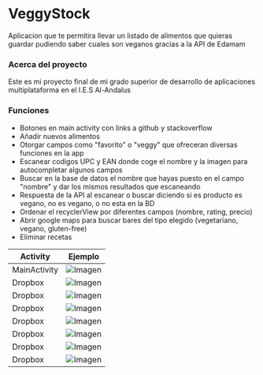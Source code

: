 # VeggyStock
Aplicacion que te permitira llevar un listado de alimentos que quieras guardar pudiendo saber cuales son veganos gracias a la API de Edamam
### Acerca del proyecto
Este es mi proyecto final de mi grado superior de desarrollo de aplicaciones multiplataforma en el I.E.S Al-Andalus
### Funciones
- Botones en main activity con links a github y stackoverflow
- Añadir nuevos alimentos
- Otorgar campos como "favorito" o "veggy" que ofreceran diversas funciones en la app
- Escanear codigos UPC y EAN donde coge el nombre y la imagen para autocompletar algunos campos
- Buscar en la base de datos el nombre que hayas puesto en el campo "nombre" y dar los mismos resultados que escaneando
- Respuesta de la API al escanear o buscar diciendo si es producto es vegano, no es vegano, o no esta en la BD
- Ordenar el recyclerView por diferentes campos (nombre, rating, precio)
- Abrir google maps para buscar bares del tipo elegido (vegetariano, vegano, gluten-free)
- Eliminar recetas

| Activity | Ejemplo |
| ------ | ------ |
| MainActivity | ![Imagen]([image.jpg](https://drive.google.com/file/d/1dXMB0vevA3dB4lNC8TRoUKxGtUKfZN48/view?usp=sharing.png)) |
| Dropbox | ![Imagen](image.jpg) |
| Dropbox | ![Imagen](image.jpg) |
| Dropbox | ![Imagen](image.jpg) |
| Dropbox | ![Imagen](image.jpg) |
| Dropbox | ![Imagen](image.jpg) |
| Dropbox | ![Imagen](image.jpg) |
| Dropbox | ![Imagen](image.jpg) |
